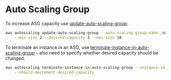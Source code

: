 # Auto Scaling Group

To increase ASG capacity use [update-auto-scaling-group](https://docs.aws.amazon.com/cli/latest/reference/autoscaling/update-auto-scaling-group.html):
```sh
aws autoscaling update-auto-scaling-group --auto-scaling-group-name _name_ \
    --min-size 2 --desired-capacity 3 --max-size 10
```

To terminate an instance in an ASG, use [terminate-instance-in-auto-scaling-group](https://docs.aws.amazon.com/cli/latest/reference/autoscaling/terminate-instance-in-auto-scaling-group.html) - also need to specify whether desired capacity should be changed.

```sh
aws autoscaling terminate-instance-in-auto-scaling-group --instance-id  _id_ \
    --should-decrement-desired-capacity
```
